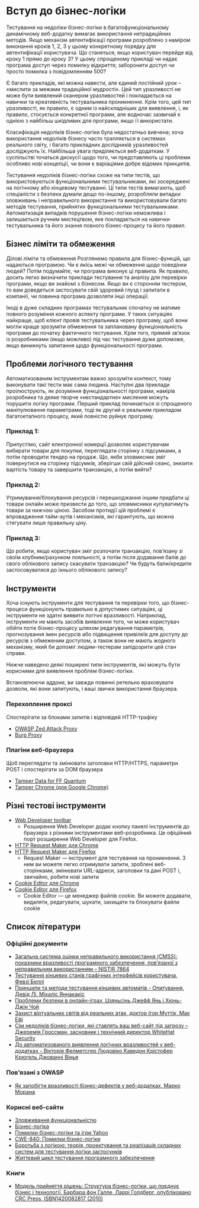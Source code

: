 # Вступ до бізнес-логіки

Тестування на недоліки бізнес-логіки в багатофункціональному динамічному веб-додатку вимагає використання нетрадиційних методів. Якщо механізм автентифікації програми розроблено з наміром виконання кроків 1, 2, 3 у цьому конкретному порядку для автентифікації користувача. Що станеться, якщо користувач перейде від кроку 1 прямо до кроку 3? У цьому спрощеному прикладі чи надає програма доступ через помилку відкриття; заборонити доступ чи просто помилка з повідомленням 500?

Є багато прикладів, які можна навести, але єдиний постійний урок – «мислити за межами традиційної мудрості». Цей тип уразливості не може бути виявлений сканером уразливостей і покладається на навички та креативність тестувальника проникнення. Крім того, цей тип уразливості, як правило, є одним із найскладніших для виявлення, і, як правило, стосується конкретної програми, але водночас зазвичай є однією з найбільш шкідливих для програми, якщо її використати.

Класифікація недоліків бізнес-логіки була недостатньо вивчена; хоча використання недоліків бізнесу часто трапляється в системах реального світу, і багато прикладних дослідників уразливостей досліджують їх. Найбільша увага приділяється веб-додаткам. У суспільстві точаться дискусії щодо того, чи представляють ці проблеми особливо нові концепції, чи вони є варіаціями добре відомих принципів.

Тестування недоліків бізнес-логіки схоже на типи тестів, що використовуються функціональними тестувальниками, які зосереджені на логічному або кінцевому тестуванні. Ці типи тестів вимагають, щоб спеціалісти з безпеки думали дещо по-іншому, розробляли випадки зловживань і неправильного використання та використовували багато методів тестування, прийнятих функціональними тестувальниками. Автоматизація випадків порушення бізнес-логіки неможлива і залишається ручним мистецтвом, яке покладається на навички тестувальника та його знання повного бізнес-процесу та його правил.

## Бізнес ліміти та обмеження

Ділові ліміти та обмеження
Розглянемо правила для бізнес-функцій, що надаються програмою. Чи є якісь межі чи обмеження щодо поведінки людей? Потім подумайте, чи програма виконує ці правила. Як правило, досить легко визначити приклади тестування та аналізу для перевірки програми, якщо ви знайомі з бізнесом. Якщо ви є стороннім тестером, то вам доведеться застосувати свій здоровий глузд і запитати в компанії, чи повинна програма дозволяти інші операції.

Іноді в дуже складних програмах тестувальник спочатку не матиме повного розуміння кожного аспекту програми. У таких ситуаціях найкраще, щоб клієнт провів тестувальника через програму, щоб вони могли краще зрозуміти обмеження та заплановану функціональність програми до початку фактичного тестування. Крім того, прямий зв’язок із розробниками (якщо можливо) під час тестування дуже допоможе, якщо виникнуть запитання щодо функціональності програми.

## Проблеми логічного тестування

Автоматизованим інструментам важко зрозуміти контекст, тому виконувати такі тести має сама людина. Наступні два приклади проілюструють, як розуміння функціональності програми, намірів розробника та деяке творче «нестандартне» мислення можуть порушити логіку програми. Перший приклад починається зі спрощеного маніпулювання параметрами, тоді як другий є реальним прикладом багатоетапного процесу, який повністю руйнує програму.

### Приклад 1:

Припустімо, сайт електронної комерції дозволяє користувачам вибирати товари для покупки, переглядати сторінку з підсумками, а потім проводити тендер на продаж. Що, якби зловмисник зміг повернутися на сторінку підсумків, зберігши свій дійсний сеанс, знизити вартість товару та завершити транзакцію, а потім вийти?

### Приклад 2:

Утримування/блокування ресурсів і перешкоджання іншим придбати ці товари онлайн може призвести до того, що зловмисники купуватимуть товари за нижчою ціною. Засобом протидії цій проблемі є впровадження тайм-аутів і механізмів, які гарантують, що можна стягувати лише правильну ціну.

### Приклад 3:

Що робити, якщо користувач зміг розпочати транзакцію, пов’язану зі своїм клубним/рахунком лояльності, а потім після додавання балів до свого облікового запису скасувати транзакцію? Чи будуть бали/кредити застосовуватися до їхнього облікового запису?

## Інструменти

Хоча існують інструменти для тестування та перевірки того, що бізнес-процеси функціонують правильно в допустимих ситуаціях, ці інструменти не здатні виявити логічні вразливості. Наприклад, інструменти не мають засобів виявлення того, чи може користувач обійти потік бізнес-процесу шляхом редагування параметрів, прогнозування імен ресурсів або підвищення привілеїв для доступу до ресурсів з обмеженим доступом, а також вони не мають жодного механізму, який би допоміг людям-тестерам запідозрити цей стан справи.

Нижче наведено деякі поширені типи інструментів, які можуть бути корисними для виявлення проблем бізнес-логіки.

Встановлюючи аддони, ви завжди повинні ретельно враховувати дозволи, які вони запитують, і ваші звички використання браузера.

### Перехоплення проксі

Спостерігати за блоками запитів і відповідей HTTP-трафіку

- [OWASP Zed Attack Proxy](https://www.zaproxy.org/)
- [Burp Proxy](https://portswigger.net/burp)

### Плагіни веб-браузера

Щоб переглядати та змінювати заголовки HTTP/HTTPS, параметри POST і спостерігати за DOM браузера

- [Tamper Data for FF Quantum](https://addons.mozilla.org/en-US/firefox/addon/tamper-data-for-ff-quantum)
- [Tamper Chrome (для Google Chrome)](https://chrome.google.com/webstore/detail/tamper-chrome-extension/hifhgpdkfodlpnlmlnmhchnkepplebkb)

## Різні тестові інструменти

- [Web Developer toolbar](https://chrome.google.com/webstore/detail/bfbameneiokkgbdmiekhjnmfkcnldhhm)
    - Розширення Web Developer додає кнопку панелі інструментів до браузера з різними інструментами веб-розробника. Це офіційний порт розширення Web Developer для Firefox.
- [HTTP Request Maker для Chrome](https://chrome.google.com/webstore/detail/kajfghlhfkcocafkcjlajldicbikpgnp)
- [HTTP Request Maker для Firefox](https://addons.mozilla.org/en-US/firefox/addon/http-request-maker)
    - Request Maker — інструмент для тестування на проникнення. З ним ви можете легко отримувати запити, зроблені веб-сторінками, змінювати URL-адреси, заголовки та дані POST і, звичайно, робити нові запити
- [Cookie Editor для Chrome](https://chrome.google.com/webstore/detail/fngmhnnpilhplaeedifhccceomclgfbg)
- [Cookie Editor для Firefox](https://addons.mozilla.org/en-US/firefox/addon/cookie-editor)
    - Cookie Editor — це менеджер файлів cookie. Ви можете додавати, видаляти, редагувати, шукати, захищати та блокувати файли cookie

## Список літератури

### Офіційні документи

- [Загальна система оцінки неправильного використання (CMSS): показники вразливості програмного забезпечення, пов’язаної з неправильним використанням – NISTIR 7864](https://csrc.nist.gov/publications/detail/nistir/7864/final)
- [Тестування кінцевих станів графічних інтерфейсів користувача, Февзі Беллі](https://pdfs.semanticscholar.org/b57c/6c8022abfd2cb17ec785d3622027b3edfaaf.pdf)
- [Принципи та методи тестування кінцевих автоматів - Опитування, Девід Лі, Міхаліс Яннакакіс](http://citeseerx.ist.psu.edu/viewdoc/download?doi=10.1.1.380.3405&rep=rep1&type=pdf)
- [Проблеми безпеки в онлайн-іграх, Цзяньсінь Джефф Янь і Хюнь-Джін Чой](https://www.researchgate.net/publication/220677013_Security_issues_in_online_games)
- [Захист віртуальних світів від реальних атак, доктор Ігор Муттік, Мак Ефі](https://www.info-point-security.com/open_downloads/2008/McAfee_wp_online_gaming_0808.pdf)
- [Сім недоліків бізнес-логіки, які ставлять ваш веб-сайт під загрозу – Джеремія Гроссман, засновник і технічний директор WhiteHat Security](https://www.slideshare.net/jeremiahgrossman/seven-business-logic-flaws-that-put-your-website-at-risk-harvard-07062008)
- [До автоматизованого виявлення логічних вразливостей у веб-додатках - Вікторія Фелметсгер Людовіко Каведон Крістофер Крюгель Джованні Вінья](https://www.usenix.org/legacy/event/sec10/tech/full_papers/Felmetsger.pdf)

### Пов’язані з OWASP

- [Як запобігти вразливості бізнес-дефектів у веб-додатках, Марко Морана](http://www.slideshare.net/marco_morana/issa-louisville-2010morana)

### Корисні веб-сайти

- [Зловживання функціональністю](http://projects.webappsec.org/w/page/13246913/Abuse-of-Functionality)
- [Бізнес-логіка](https://en.wikipedia.org/wiki/Business_logic)
- [Помилки бізнес-логіки та ігри Yahoo](https://jeremiahgrossman.blogspot.com/2006/12/business-logic-flaws.html)
- [CWE-840: Помилки бізнес-логіки](https://cwe.mitre.org/data/definitions/840.html)
- [Боротьба з логікою: теорія, проектування та реалізація складних систем для тестування логіки застосунків](https://pdfs.semanticscholar.org/d14a/18f08f6488f903f2f691a1d159e95d8ee04f.pdf)
- [Життєвий цикл тестування програмного забезпечення](http://softwaretestingfundamentals.com/software-testing-life-cycle/)

### Книги

- [Модель прийняття рішень: Структура бізнес-логіки, що поєднує бізнес і технології, Барбара фон Галле, Ларрі Голдберг, опубліковано CRC Press, ISBN1420082817 (2010)](https://isbnsearch.org/isbn/1420082817)
